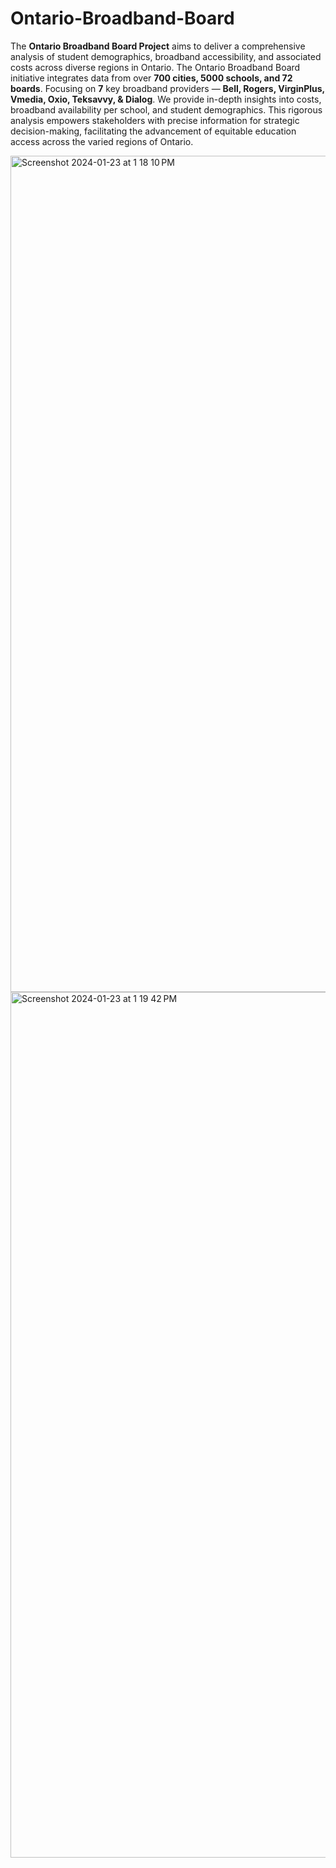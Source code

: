 # Ontario-Broadband-Board
The **Ontario Broadband Board Project** aims to deliver a comprehensive analysis of student demographics, broadband accessibility, and associated costs across diverse regions in Ontario. 
The Ontario Broadband Board initiative integrates data from over **700 cities, 5000 schools, and 72 boards**. Focusing on **7** key broadband providers — **Bell, Rogers, VirginPlus, Vmedia, Oxio, Teksavvy, & Dialog**. 
We provide in-depth insights into costs, broadband availability per school, and student demographics. This rigorous analysis empowers stakeholders with precise information for strategic decision-making, facilitating the advancement of equitable education access across the varied regions of Ontario.


<img width="1338" alt="Screenshot 2024-01-23 at 1 18 10 PM" src="https://github.com/Neel31o1/Ontario-Broadband-Board/assets/77343664/8f6f343b-912a-4dab-a73a-bce5d193ee9e">
<img width="1385" alt="Screenshot 2024-01-23 at 1 19 42 PM" src="https://github.com/Neel31o1/Ontario-Broadband-Board/assets/77343664/17bf5c08-0a28-4363-878a-a9ea083721f1">
